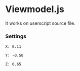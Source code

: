# Viewmodel.js
It works on userscript source file.
### Settings

```
X: 0.11

Y: -0.50

Z: 0.65
```
